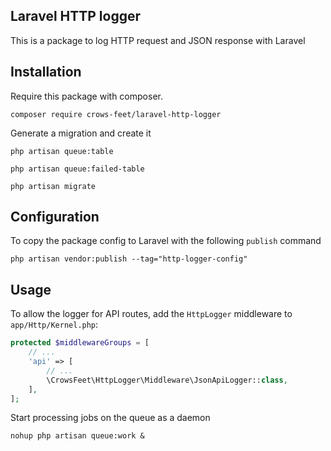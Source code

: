 ## Laravel HTTP logger
This is a package to log HTTP request and JSON response with Laravel

## Installation
Require this package with composer.

```shell
composer require crows-feet/laravel-http-logger
```

Generate a migration and create it
```shell
php artisan queue:table

php artisan queue:failed-table

php artisan migrate
```

## Configuration
To copy the package config to Laravel with the following `publish` command
```shell
php artisan vendor:publish --tag="http-logger-config"
```

## Usage
To allow the logger for API routes, add the `HttpLogger` middleware to `app/Http/Kernel.php`:
```php
protected $middlewareGroups = [
    // ...
    'api' => [
        // ...
        \CrowsFeet\HttpLogger\Middleware\JsonApiLogger::class,
    ],
];
```

Start processing jobs on the queue as a daemon
```shell
nohup php artisan queue:work &
```

